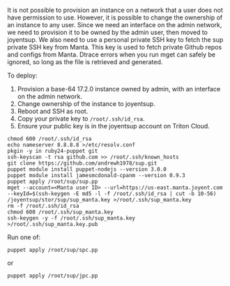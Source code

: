 It is not possible to provision an instance on a network that a user does not have permission to use. However, it is possible to change the ownership of an instance to any user. Since we need an interface on the admin network, we need to provision it to be owned by the admin user, then moved to joyentsup. We also need to use a personal private SSH key to fetch the sup private SSH key from Manta. This key is used to fetch private Github repos and configs from Manta. Dtrace errors when you run mget can safely be ignored, so long as the file is retrieved and generated.

To deploy:

1. Provision a base-64 17.2.0 instance owned by admin, with an interface on the admin network.
2. Change ownership of the instance to joyentsup.
3. Reboot and SSH as root.
4. Copy your private key to `/root/.ssh/id_rsa`.
5. Ensure your public key is in the joyentsup account on Triton Cloud.

```
chmod 600 /root/.ssh/id_rsa
echo nameserver 8.8.8.8 >/etc/resolv.conf
pkgin -y in ruby24-puppet git
ssh-keyscan -t rsa github.com >> /root/.ssh/known_hosts
git clone https://github.com/andrewh1978/sup.git
puppet module install puppet-nodejs --version 3.0.0
puppet module install jamesmcdonald-cpanm --version 0.9.3
puppet apply /root/sup/sup.pp
mget --account=<Manta user ID> --url=https://us-east.manta.joyent.com --keyId=$(ssh-keygen -E md5 -l -f /root/.ssh/id_rsa | cut -b 10-56) /joyentsup/stor/sup/sup_manta.key >/root/.ssh/sup_manta.key
rm -f /root/.ssh/id_rsa
chmod 600 /root/.ssh/sup_manta.key
ssh-keygen -y -f /root/.ssh/sup_manta.key >/root/.ssh/sup_manta.key.pub
```

Run one of:

```
puppet apply /root/sup/spc.pp
```

or

```
puppet apply /root/sup/jpc.pp
```

